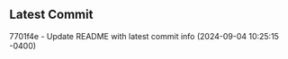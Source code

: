 
## Latest Commit
7701f4e - Update README with latest commit info (2024-09-04 10:25:15 -0400) <Yunxi-Zhou>
